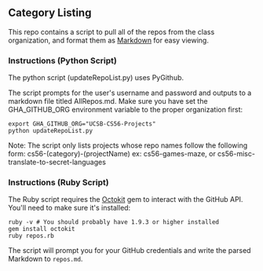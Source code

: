 ## Category Listing

This repo contains a script to pull all of the repos from the class organization, and format them as [Markdown](http://daringfireball.net/projects/markdown/)
for easy viewing.

### Instructions (Python Script)

The python script (updateRepoList.py) uses PyGithub.

The script prompts for the user's username and password and outputs to a markdown file titled AllRepos.md.
Make sure you have set the GHA_GITHUB_ORG environment variable to the proper organization first: 
```
export GHA_GITHUB_ORG="UCSB-CS56-Projects"
python updateRepoList.py
```

Note:
The script only lists projects whose repo names follow the following form: cs56-(category)-(projectName)
ex: cs56-games-maze, or cs56-misc-translate-to-secret-languages

### Instructions (Ruby Script)

The Ruby script requires the [Octokit](http://octokit.github.io/) gem to interact with the GitHub API. You'll need to make sure it's installed:

```
ruby -v # You should probably have 1.9.3 or higher installed
gem install octokit
ruby repos.rb
```

The script will prompt you for your GitHub credentials and write the parsed Markdown to `repos.md`.

